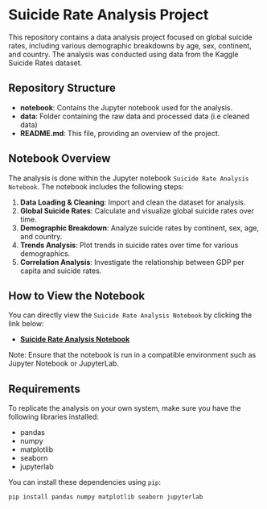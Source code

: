 # Suicide Rate Analysis Project

This repository contains a data analysis project focused on global suicide rates, including various demographic breakdowns by age, sex, continent, and country. The analysis was conducted using data from the Kaggle Suicide Rates dataset.

## Repository Structure

- **notebook**: Contains the Jupyter notebook used for the analysis.
- **data**: Folder containing the raw data and processed data (i.e cleaned data)
- **README.md**: This file, providing an overview of the project.

## Notebook Overview

The analysis is done within the Jupyter notebook `Suicide Rate Analysis Notebook`. The notebook includes the following steps:

1. **Data Loading & Cleaning**: Import and clean the dataset for analysis.
2. **Global Suicide Rates**: Calculate and visualize global suicide rates over time.
3. **Demographic Breakdown**: Analyze suicide rates by continent, sex, age, and country.
4. **Trends Analysis**: Plot trends in suicide rates over time for various demographics.
5. **Correlation Analysis**: Investigate the relationship between GDP per capita and suicide rates.

## How to View the Notebook

You can directly view the `Suicide Rate Analysis Notebook` by clicking the link below:

- **[Suicide Rate Analysis Notebook](/notebook/rtp.ipynb)**

Note: Ensure that the notebook is run in a compatible environment such as Jupyter Notebook or JupyterLab.

## Requirements

To replicate the analysis on your own system, make sure you have the following libraries installed:

- pandas
- numpy
- matplotlib
- seaborn
- jupyterlab

You can install these dependencies using `pip`:

```bash
pip install pandas numpy matplotlib seaborn jupyterlab
